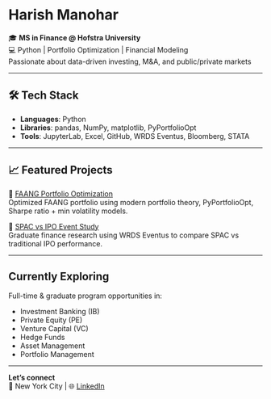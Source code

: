 #  Harish Manohar

🎓 **MS in Finance @ Hofstra University**  
💻 Python | Portfolio Optimization | Financial Modeling  
 Passionate about data-driven investing, M&A, and public/private markets

---

## 🛠 Tech Stack
- **Languages**: Python
- **Libraries**: pandas, NumPy, matplotlib, PyPortfolioOpt
- **Tools**: JupyterLab, Excel, GitHub, WRDS Eventus, Bloomberg, STATA

---

## 📈 Featured Projects
🔹 [FAANG Portfolio Optimization](https://github.com/MH93477/faang-portfolio-optimization)  
Optimized FAANG portfolio using modern portfolio theory, PyPortfolioOpt, Sharpe ratio + min volatility models.

🔹 [SPAC vs IPO Event Study](https://github.com/MH93477/spac-vs-ipo-event-study)  
Graduate finance research using WRDS Eventus to compare SPAC vs traditional IPO performance.

---

##  Currently Exploring
 Full-time & graduate program opportunities in:
- Investment Banking (IB)  
- Private Equity (PE)  
- Venture Capital (VC)  
- Hedge Funds  
- Asset Management  
- Portfolio Management  


---

 **Let’s connect**  
📍 New York City | 🌐 [LinkedIn](https://www.linkedin.com/in/mh93477/)  


<!--
**MH93477/MH93477** is a ✨ _special_ ✨ repository because its `README.md` (this file) appears on your GitHub profile.

Here are some ideas to get you started:

- 🔭 I’m currently working on ...
- 🌱 I’m currently learning ...
- 👯 I’m looking to collaborate on ...
- 🤔 I’m looking for help with ...
- 💬 Ask me about ...
- 📫 How to reach me: ...
- 😄 Pronouns: ...
- ⚡ Fun fact: ...
-->
